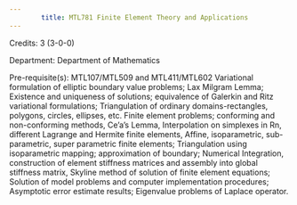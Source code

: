 ```yaml
---
        title: MTL781 Finite Element Theory and Applications
---
```

Credits: 3 (3-0-0)

Department: Department of Mathematics

Pre-requisite(s): MTL107/MTL509 and MTL411/MTL602 Variational formulation of elliptic boundary value problems; Lax Milgram Lemma; Existence and uniqueness of solutions; equivalence of Galerkin and Ritz variational formulations; Triangulation of ordinary domains-rectangles, polygons, circles, ellipses, etc. Finite element problems; conforming and non-conforming methods, Ce’a’s Lemma, Interpolation on simplexes in Rn, different Lagrange and Hermite finite elements, Affine, isoparametric, sub-parametric, super parametric finite elements; Triangulation using isoparametric mapping; approximation of boundary; Numerical Integration, construction of element stiffness matrices and assembly into global stiffness matrix, Skyline method of solution of finite element equations; Solution of model problems and computer implementation procedures; Asymptotic error estimate results; Eigenvalue problems of Laplace operator.